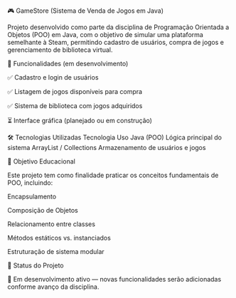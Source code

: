🎮 GameStore (Sistema de Venda de Jogos em Java)

Projeto desenvolvido como parte da disciplina de Programação Orientada a Objetos (POO) em Java, com o objetivo de simular uma plataforma semelhante à Steam, permitindo cadastro de usuários, compra de jogos e gerenciamento de biblioteca virtual.

🚀 Funcionalidades (em desenvolvimento)

✅ Cadastro e login de usuários

✅ Listagem de jogos disponíveis para compra

✅ Sistema de biblioteca com jogos adquiridos

⏳ Interface gráfica (planejado ou em construção)

🛠️ Tecnologias Utilizadas
Tecnologia	Uso
Java (POO)	Lógica principal do sistema
ArrayList / Collections	Armazenamento de usuários e jogos

📌 Objetivo Educacional

Este projeto tem como finalidade praticar os conceitos fundamentais de POO, incluindo:

Encapsulamento

Composição de Objetos

Relacionamento entre classes

Métodos estáticos vs. instanciados

Estruturação de sistema modular

📅 Status do Projeto

🚧 Em desenvolvimento ativo — novas funcionalidades serão adicionadas conforme avanço da disciplina.

